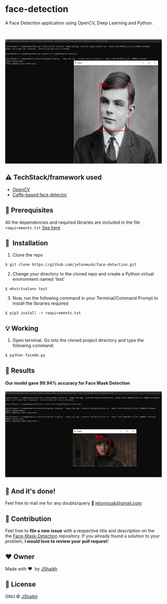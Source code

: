 # face-detection
A Face Detection application using OpenCV, Deep Learning and Python.    
     
     
&nbsp;&nbsp;&nbsp;&nbsp;&nbsp;&nbsp;&nbsp;&nbsp;&nbsp;&nbsp;&nbsp;&nbsp;&nbsp;&nbsp;&nbsp;&nbsp;&nbsp;&nbsp;&nbsp;&nbsp;&nbsp;&nbsp;&nbsp;&nbsp;&nbsp;&nbsp;&nbsp;&nbsp;&nbsp;&nbsp;&nbsp;&nbsp;&nbsp;&nbsp;&nbsp;
<p align="center"><img src="https://github.com/jelonmusk/face-detection/blob/main/output/output1.png" width="700" height="400"></p>    


## :warning: TechStack/framework used

- [OpenCV](https://opencv.org/)
- [Caffe-based face detector](https://caffe.berkeleyvision.org/)    

## :key: Prerequisites

All the dependencies and required libraries are included in the file <code>requirements.txt</code> [See here](https://github.com/jelonmusk/face-detection/blob/main/requirements.txt)

## 🚀&nbsp; Installation
1. Clone the repo
```
$ git clone https://github.com/jelonmusk/face-detection.git
```

2. Change your directory to the cloned repo and create a Python virtual environment named 'test'
```
$ mkvirtualenv test
```

3. Now, run the following command in your Terminal/Command Prompt to install the libraries required
```
$ pip3 install -r requirements.txt
```    

## :bulb: Working

1. Open terminal. Go into the cloned project directory and type the following command:
```
$ python facede.py
```    


## :key: Results

#### Our model gave 99.94% accuracy for Face Mask Detection 

![](https://github.com/jelonmusk/face-detection/blob/main/output/output2.png)    

## :clap: And it's done!    
Feel free to mail me for any doubts/query 
:email: jelonmusk@gmail.com

## :handshake: Contribution
Feel free to **file a new issue** with a respective title and description on the the [Face-Mask-Detection](https://github.com/jelonmusk/face-detection/issues) repository. If you already found a solution to your problem, **I would love to review your pull request**! 

## :heart: Owner
Made with :heart:&nbsp;  by [JShaikh](https://github.com/jelonmusk)    

## :eyes: License
GNU © [JShaikh](https://github.com/jelonmusk/face-detection/blob/main/LICENSE)
